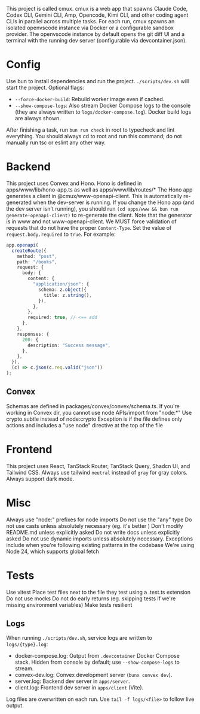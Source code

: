 This project is called cmux. cmux is a web app that spawns Claude Code, Codex CLI, Gemini CLI, Amp, Opencode, Kimi CLI, and other coding agent CLIs in parallel across multiple tasks. For each run, cmux spawns an isolated openvscode instance via Docker or a configurable sandbox provider. The openvscode instance by default opens the git diff UI and a terminal with the running dev server (configurable via devcontainer.json).

# Config

Use bun to install dependencies and run the project.
`./scripts/dev.sh` will start the project. Optional flags:

- `--force-docker-build`: Rebuild worker image even if cached.
- `--show-compose-logs`: Also stream Docker Compose logs to the console (they are always written to `logs/docker-compose.log`). Docker build logs are always shown.

After finishing a task, run `bun run check` in root to typecheck and lint everything. You should always cd to root and run this command; do not manually run tsc or eslint any other way.

# Backend

This project uses Convex and Hono.
Hono is defined in apps/www/lib/hono-app.ts as well as apps/www/lib/routes/\*
The Hono app generates a client in @cmux/www-openapi-client. This is automatically re-generated when the dev-server is running. If you change the Hono app (and the dev server isn't running), you should run `(cd apps/www && bun run generate-openapi-client)` to re-generate the client. Note that the generator is in www and not www-openapi-client.
We MUST force validation of requests that do not have the proper `Content-Type`. Set the value of `request.body.required` to `true`. For example:

```ts
app.openapi(
  createRoute({
    method: "post",
    path: "/books",
    request: {
      body: {
        content: {
          "application/json": {
            schema: z.object({
              title: z.string(),
            }),
          },
        },
        required: true, // <== add
      },
    },
    responses: {
      200: {
        description: "Success message",
      },
    },
  }),
  (c) => c.json(c.req.valid("json"))
);
```

## Convex

Schemas are defined in packages/convex/convex/schema.ts.
If you're working in Convex dir, you cannot use node APIs/import from "node:*"
Use crypto.subtle instead of node:crypto
Exception is if the file defines only actions and includes a "use node" directive at the top of the file

# Frontend

This project uses React, TanStack Router, TanStack Query, Shadcn UI, and Tailwind CSS.
Always use tailwind `neutral` instead of `gray` for gray colors.
Always support dark mode.

# Misc

Always use "node:" prefixes for node imports
Do not use the "any" type
Do not use casts unless absolutely necessary (eg. it's better )
Don't modify README.md unless explicitly asked
Do not write docs unless explicitly asked
Do not use dynamic imports unless absolutely necessary. Exceptions include when you're following existing patterns in the codebase
We're using Node 24, which supports global fetch

# Tests

Use vitest
Place test files next to the file they test using a .test.ts extension
Do not use mocks
Do not do early returns (eg. skipping tests if we're missing environment variables)
Make tests resilient

## Logs

When running `./scripts/dev.sh`, service logs are written to `logs/{type}.log`:

- docker-compose.log: Output from `.devcontainer` Docker Compose stack. Hidden from console by default; use `--show-compose-logs` to stream.
- convex-dev.log: Convex development server (`bunx convex dev`).
- server.log: Backend dev server in `apps/server`.
- client.log: Frontend dev server in `apps/client` (Vite).

Log files are overwritten on each run. Use `tail -f logs/<file>` to follow live output.
